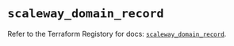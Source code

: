 # `scaleway_domain_record`

Refer to the Terraform Registory for docs: [`scaleway_domain_record`](https://registry.terraform.io/providers/scaleway/scaleway/2.28.0/docs/resources/domain_record).
